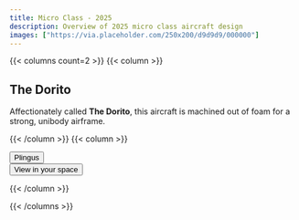 ```yaml
---
title: Micro Class - 2025
description: Overview of 2025 micro class aircraft design
images: ["https://via.placeholder.com/250x200/d9d9d9/000000"]
---
```


{{< columns count=2 >}}
{{< column >}}
## The Dorito
Affectionately called **The Dorito**, this aircraft is machined out of foam for a strong, unibody airframe.

{{< /column >}}
{{< column >}}

<!-- Import the component -->
<script type="module" src="https://ajax.googleapis.com/ajax/libs/model-viewer/3.5.0/model-viewer.min.js"></script>
<!-- Use it like any other HTML element -->

<model-viewer src="/models/plingus.glb" ar ar-modes="webxr scene-viewer quick-look" camera-controls tone-mapping="neutral" poster="/models/plingus.webp" shadow-intensity="1" camera-orbit="-6.316deg 89.79deg 0.4972m" field-of-view="30deg" auto-rotate style="width: 100%; height: 600px;">
    <button class="Hotspot" slot="hotspot-1" data-position="-0.03752169197374356m 1.3353936826116832m -0.09083890692148743m" data-normal="-0.6468131457728125m 0.6320924532562153m -0.4267222574368693m" data-visibility-attribute="visible">
        <div class="HotspotAnnotation">Plingus</div>
    </button>
    <div class="progress-bar hide" slot="progress-bar">
        <div class="update-bar"></div>
    </div>
    <button slot="ar-button" id="ar-button">
        View in your space
    </button>

</model-viewer>

{{< /column >}}

{{< /columns >}}
